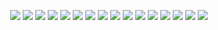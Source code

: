 <p align="center">
  <img src="https://github.com/kritanu/Assess.edU/blob/master/images/icon.png?raw=true"/>
  <img src="https://github.com/kritanu/Assess.edU/blob/master/images/s1.JPG?raw=true"/>
  <img src="https://github.com/kritanu/Assess.edU/blob/master/images/s2.JPG?raw=true"/>
  <img src="https://github.com/kritanu/Assess.edU/blob/master/images/s3.JPG?raw=true"/>
  <img src="https://github.com/kritanu/Assess.edU/blob/master/images/s4.JPG?raw=true"/>
  <img src="https://github.com/kritanu/Assess.edU/blob/master/images/s5.JPG?raw=true"/>
  <img src="https://github.com/kritanu/Assess.edU/blob/master/images/s6.JPG?raw=true"/>
  <img src="https://github.com/kritanu/Assess.edU/blob/master/images/s7.JPG?raw=true"/>
  <img src="https://github.com/kritanu/Assess.edU/blob/master/images/s8.JPG?raw=true"/>
  <img src="https://github.com/kritanu/Assess.edU/blob/master/images/s9.JPG?raw=true"/>
  <img src="https://github.com/kritanu/Assess.edU/blob/master/images/s10.JPG?raw=true"/>
  <img src="https://github.com/kritanu/Assess.edU/blob/master/images/s11.JPG?raw=true"/>
  <img src="https://github.com/kritanu/Assess.edU/blob/master/images/s12.JPG?raw=true"/>
  <img src="https://github.com/kritanu/Assess.edU/blob/master/images/s13.JPG?raw=true"/>
  <img src="https://github.com/kritanu/Assess.edU/blob/master/images/s14.JPG?raw=true"/>
  <img src="https://github.com/kritanu/Assess.edU/blob/master/images/s15.JPG?raw=true"/>
</p>
